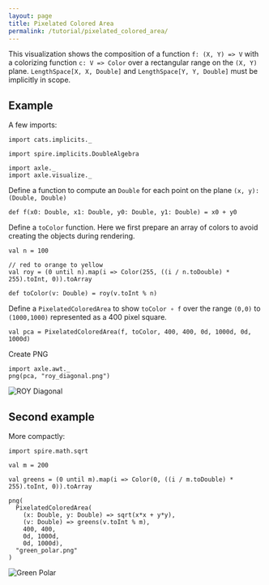 ```yaml
---
layout: page
title: Pixelated Colored Area
permalink: /tutorial/pixelated_colored_area/
---
```


This visualization shows the composition of a function `f: (X, Y) => V` with a
colorizing function `c: V => Color`
over a rectangular range on the `(X, Y)` plane.
`LengthSpace[X, X, Double]` and
`LengthSpace[Y, Y, Double]` must be implicitly in scope.

Example
-------

A few imports:

```tut:silent
import cats.implicits._

import spire.implicits.DoubleAlgebra

import axle._
import axle.visualize._
```

Define a function to compute an `Double` for each point on the plane `(x, y): (Double, Double)`

```tut:book
def f(x0: Double, x1: Double, y0: Double, y1: Double) = x0 + y0
```

Define a `toColor` function.
Here we first prepare an array of colors to avoid creating the objects during rendering.

```tut:book
val n = 100

// red to orange to yellow
val roy = (0 until n).map(i => Color(255, ((i / n.toDouble) * 255).toInt, 0)).toArray

def toColor(v: Double) = roy(v.toInt % n)
```

Define a `PixelatedColoredArea` to show `toColor ∘ f` over the range `(0,0)` to `(1000,1000)`
represented as a 400 pixel square.

```tut:book
val pca = PixelatedColoredArea(f, toColor, 400, 400, 0d, 1000d, 0d, 1000d)
```

Create PNG

```tut:book
import axle.awt._
png(pca, "roy_diagonal.png")
```

![ROY Diagonal](/tutorial/images/roy_diagonal.png)

Second example
--------------

More compactly:

```tut:book
import spire.math.sqrt

val m = 200

val greens = (0 until m).map(i => Color(0, ((i / m.toDouble) * 255).toInt, 0)).toArray

png(
  PixelatedColoredArea(
    (x: Double, y: Double) => sqrt(x*x + y*y),
    (v: Double) => greens(v.toInt % m),
    400, 400,
    0d, 1000d,
    0d, 1000d),
  "green_polar.png"
)
```

![Green Polar](/tutorial/images/green_polar.png)
